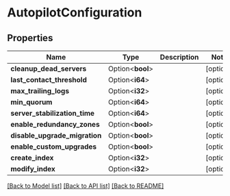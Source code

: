 # AutopilotConfiguration

## Properties

Name | Type | Description | Notes
------------ | ------------- | ------------- | -------------
**cleanup_dead_servers** | Option<**bool**> |  | [optional]
**last_contact_threshold** | Option<**i64**> |  | [optional]
**max_trailing_logs** | Option<**i32**> |  | [optional]
**min_quorum** | Option<**i64**> |  | [optional]
**server_stabilization_time** | Option<**i64**> |  | [optional]
**enable_redundancy_zones** | Option<**bool**> |  | [optional]
**disable_upgrade_migration** | Option<**bool**> |  | [optional]
**enable_custom_upgrades** | Option<**bool**> |  | [optional]
**create_index** | Option<**i32**> |  | [optional]
**modify_index** | Option<**i32**> |  | [optional]

[[Back to Model list]](../README.md#documentation-for-models) [[Back to API list]](../README.md#documentation-for-api-endpoints) [[Back to README]](../README.md)


